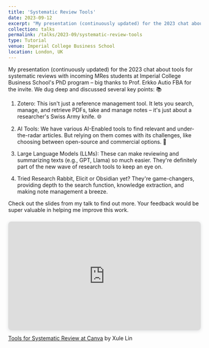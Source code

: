 ```yaml
---
title: 'Systematic Review Tools'
date: 2023-09-12
excerpt: "My presentation (continuously updated) for the 2023 chat about tools for systematic reviews with incoming MRes students at Imperial College Business School's PhD program."
collection: talks
permalink: /talks/2023-09/systematic-review-tools
type: Tutorial
venue: Imperial College Business School
location: London, UK
---
```


My presentation (continuously updated) for the 2023 chat about tools for systematic reviews with incoming MRes students at Imperial College Business School's PhD program – big thanks to Prof. Erkko Autio FBA for the invite. We dug deep and discussed several key points: 📚

1. Zotero: This isn't just a reference management tool. It lets you search, manage, and retrieve PDFs, take and manage notes – it's just about a researcher's Swiss Army knife. 🌐

2. AI Tools: We have various AI-Enabled tools to find relevant and under-the-radar articles. But relying on them comes with its challenges, like choosing between open-source and commercial options. 🤖

3. Large Language Models (LLMs): These can make reviewing and summarizing texts (e.g., GPT, Llama) so much easier. They're definitely part of the new wave of research tools to keep an eye on.

4. Tried Research Rabbit, Elicit or Obsidian yet? They're game-changers, providing depth to the search function, knowledge extraction, and making note management a breeze.

Check out the slides from my talk to find out more. Your feedback would be super valuable in helping me improve this work.

<div style="position: relative; width: 100%; height: 0; padding-top: 56.2500%;
 padding-bottom: 0; box-shadow: 0 2px 8px 0 rgba(63,69,81,0.16); margin-top: 1.6em; margin-bottom: 0.9em; overflow: hidden;
 border-radius: 8px; will-change: transform;">
  <iframe loading="lazy" style="position: absolute; width: 100%; height: 100%; top: 0; left: 0; border: none; padding: 0;margin: 0;"
    src="https:&#x2F;&#x2F;www.canva.com&#x2F;design&#x2F;DAFtfXQfEnY&#x2F;view?embed" allowfullscreen="allowfullscreen" allow="fullscreen">
  </iframe>
</div>
<a href="https:&#x2F;&#x2F;www.canva.com&#x2F;design&#x2F;DAFtfXQfEnY&#x2F;view?utm_content=DAFtfXQfEnY&amp;utm_campaign=designshare&amp;utm_medium=embeds&amp;utm_source=link" target="_blank" rel="noopener">Tools for Systematic Review at Canva</a> by Xule Lin